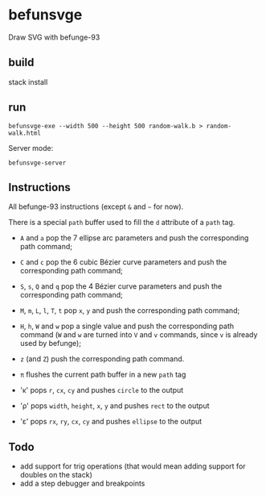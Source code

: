 # befunsvge

Draw SVG with befunge-93


## build

stack install

## run

    befunsvge-exe --width 500 --height 500 random-walk.b > random-walk.html

Server mode:

    befunsvge-server

## Instructions

All befunge-93 instructions (except `&` and `~` for now).

There is a special `path` buffer used to fill the `d` attribute of a `path` tag.

- `A` and `a` pop the 7 ellipse arc parameters and push the corresponding path command;
- `C` and `c` pop the 6 cubic Bézier curve parameters and push the corresponding path command;
- `S`, `s`, `Q` and `q` pop the 4 Bézier curve parameters and push the corresponding path command;
- `M`, `m`, `L`, `l`, `T`, `t` pop `x`, `y` and push the corresponding path command;
- `H`, `h`, `W` and `w` pop a single value and push the corresponding path command (`W` and `w` are 
  turned into `V` and `v` commands, since `v` is already used by befunge);
- `z` (and `Z`) push the corresponding path command.

- `π` flushes the current path buffer in a new `path` tag
- 'κ' pops `r`, `cx`, `cy` and pushes `circle` to the output
- 'ρ' pops `width`, `height`, `x`, `y` and pushes `rect` to the output
- 'ε' pops `rx`, `ry`, `cx`, `cy` and pushes `ellipse` to the output

## Todo

- add support for trig operations (that would mean adding support for doubles on the stack)
- add a step debugger and breakpoints
